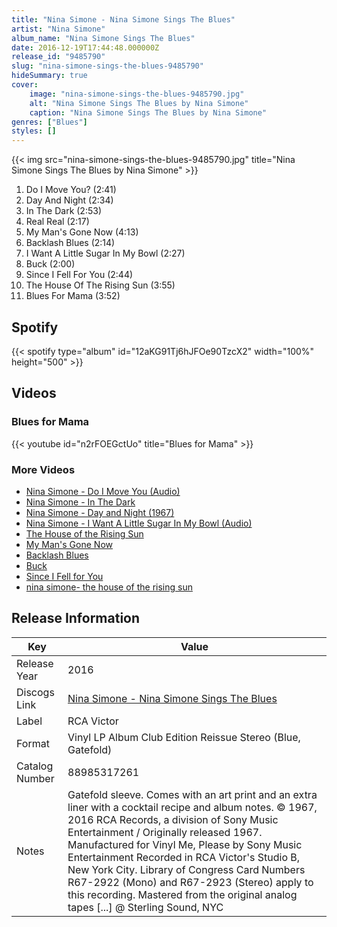 ```yaml
---
title: "Nina Simone - Nina Simone Sings The Blues"
artist: "Nina Simone"
album_name: "Nina Simone Sings The Blues"
date: 2016-12-19T17:44:48.000000Z
release_id: "9485790"
slug: "nina-simone-sings-the-blues-9485790"
hideSummary: true
cover:
    image: "nina-simone-sings-the-blues-9485790.jpg"
    alt: "Nina Simone Sings The Blues by Nina Simone"
    caption: "Nina Simone Sings The Blues by Nina Simone"
genres: ["Blues"]
styles: []
---
```


{{< img src="nina-simone-sings-the-blues-9485790.jpg" title="Nina Simone Sings The Blues by Nina Simone" >}}

<!-- section break -->

1. Do I Move You? (2:41)
2. Day And Night (2:34)
3. In The Dark (2:53)
4. Real Real (2:17)
5. My Man's Gone Now (4:13)
6. Backlash Blues (2:14)
7. I Want A Little Sugar In My Bowl (2:27)
8. Buck (2:00)
9. Since I Fell For You (2:44)
10. The House Of The Rising Sun (3:55)
11. Blues For Mama (3:52)

<!-- section break -->


## Spotify
{{< spotify type="album" id="12aKG91Tj6hJFOe90TzcX2" width="100%" height="500" >}}



## Videos
### Blues for Mama
{{< youtube id="n2rFOEGctUo" title="Blues for Mama" >}}<br>

### More Videos

- [Nina Simone - Do I Move You (Audio)](https://www.youtube.com/watch?v=31bD7QCiV1Q)
- [Nina Simone - In The Dark](https://www.youtube.com/watch?v=HmANmf7fXUI)
- [Nina Simone -  Day and Night (1967)](https://www.youtube.com/watch?v=RgHAMtqHE8M)
- [Nina Simone - I Want A Little Sugar In My Bowl (Audio)](https://www.youtube.com/watch?v=Sg384whVQzc)
- [The House of the Rising Sun](https://www.youtube.com/watch?v=kqAGukwhkqA)
- [My Man's Gone Now](https://www.youtube.com/watch?v=Flt1Q131fQE)
- [Backlash Blues](https://www.youtube.com/watch?v=h1e29ZfU7JE)
- [Buck](https://www.youtube.com/watch?v=wlSpsFPtqTs)
- [Since I Fell for You](https://www.youtube.com/watch?v=3OoZy3q5Tkw)
- [nina simone- the house of the rising sun](https://www.youtube.com/watch?v=oAJnomVdtyo)


## Release Information
|  Key           | Value                                                |
| ---------------| ---------------------------------------------------- |
| Release Year   | 2016                                   |
| Discogs Link   | [Nina Simone - Nina Simone Sings The Blues](https://www.discogs.com/release/9485790-Nina-Simone-Nina-Simone-Sings-The-Blues) |
| Label          | RCA Victor |
| Format         | Vinyl LP Album Club Edition Reissue Stereo (Blue, Gatefold) |
| Catalog Number | 88985317261 |
| Notes | Gatefold sleeve. Comes with an art print and an extra liner with a cocktail recipe and album notes.  © 1967, 2016 RCA Records, a division of Sony Music Entertainment / Originally released 1967. Manufactured for Vinyl Me, Please by Sony Music Entertainment  Recorded in RCA Victor's Studio B, New York City.  Library of Congress Card Numbers R67-2922 (Mono) and R67-2923 (Stereo) apply to this recording.  Mastered from the original analog tapes [...] @ Sterling Sound, NYC |